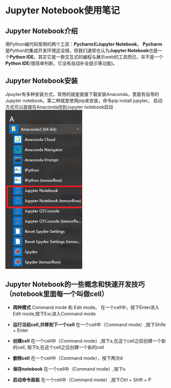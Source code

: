 # Jupyter Notebook使用笔记
## Jupyter Notebook介绍

用Python编代码常用的两个工具：**Pycharm**和**Jupyter Notebook**。
**Pycharm**是Python的集成开发环境这没错，但我们通常也认为**Jupyter Notebook**也是一个**Python IDE**。其实它是一款交互式的编程与展示web的工具而已，并不是一个**Python IDE**(很简单判断，它没有自动补全提示等功能)。

## Jupyter Notebook安装
Jpuyter有多种安装方式，常用的就是直接下载安装Anaconda，里面有自带的Jupyter notebook。第二种就是使用pip来安装，命令pip install jupyter。
启动方式可以直接在Anaconda找到Jupyter notebook启动
![image](https://github.com/MingQuanXu/Notes-of-using-Jupyter-Notebook-/blob/master/anaconda.png)

## Jupyter Notebook的一些概念和快速开发技巧（notebook里面每一个叫做cell）

* **两种模式**
Command mode 和 Edit mode。 在一个cell中，按下Enter进入Edit mode,按下Exc进入Command mode

* **运行当前cell,并移到下一个cell**
在一个cell中（Command mode）,按下Shife + Enter

* **创建cell**
在一个cell中（Command mode）,按下a,在这个cell之前创建一个新的cell, 按下b,在这个cell之后创建一个新的cell

* **删除cell**
在一个cell中（Command mode），按下两次d

* **保存notebook**
在一个cell中（Command mode）,按下s

* **启动命令面板**
在一个cell中（Command mode）,按下Ctrl + Shift + P